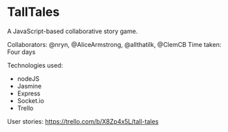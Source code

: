 # TallTales

A JavaScript-based collaborative story game.

Collaborators: @nryn, @AliceArmstrong, @allthatilk, @ClemCB
Time taken: Four days

Technologies used:
  * nodeJS
  * Jasmine
  * Express
  * Socket.io
  * Trello

User stories: https://trello.com/b/X8Zp4x5L/tall-tales
